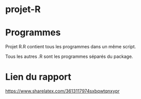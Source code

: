 # projet-R

# Programmes

Projet R.R contient tous les programmes dans un même script.

Tous les autres .R sont les programmes séparés du package.

# Lien du rapport

https://www.sharelatex.com/3613117974sxbqwtqnxypr
